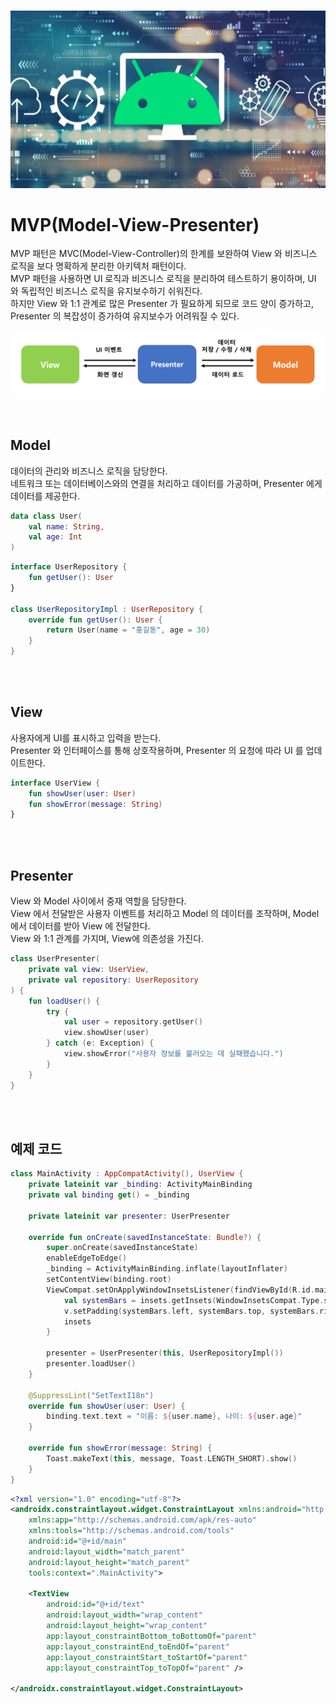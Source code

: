 <br/>![architecture](./architecture.png)<br/>
# MVP(Model-View-Presenter)
MVP 패턴은 MVC(Model-View-Controller)의 한계를 보완하여 View 와 비즈니스 로직을 보다 명확하게 분리한 아키텍처 패턴이다.<br/>
MVP 패턴을 사용하면 UI 로직과 비즈니스 로직을 분리하여 테스트하기 용이하며, UI 와 독립적인 비즈니스 로직을 유지보수하기 쉬워진다.<br/>
하지만 View 와 1:1 관계로 많은 Presenter 가 필요하게 되므로 코드 양이 증가하고, Presenter 의 복잡성이 증가하여 유지보수가 어려워질 수 있다.<br/>
<br/>![image](./mvp.png)<br/>
<br/>
<br/>

## Model
데이터의 관리와 비즈니스 로직을 담당한다.<br/>
네트워크 또는 데이터베이스와의 연결을 처리하고 데이터를 가공하며, Presenter 에게 데이터를 제공한다.<br/>

```kotlin
data class User(
    val name: String,
    val age: Int
)
```
```kotlin
interface UserRepository {
    fun getUser(): User
}

class UserRepositoryImpl : UserRepository {
    override fun getUser(): User {
        return User(name = "홍길동", age = 30)
    }
}
```
<br/>
<br/>

## View
사용자에게 UI를 표시하고 입력을 받는다.<br/>
Presenter 와 인터페이스를 통해 상호작용하며, Presenter 의 요청에 따라 UI 를 업데이트한다.<br/>

```kotlin
interface UserView {
    fun showUser(user: User)
    fun showError(message: String)
}
```
<br/>
<br/>

## Presenter
View 와 Model 사이에서 중재 역할을 담당한다.<br/>
View 에서 전달받은 사용자 이벤트를 처리하고 Model 의 데이터를 조작하며, Model 에서 데이터를 받아 View 에 전달한다.<br/>
View 와 1:1 관계를 가지며, View에 의존성을 가진다.<br/>

```kotlin
class UserPresenter(
    private val view: UserView,
    private val repository: UserRepository
) {
    fun loadUser() {
        try {
            val user = repository.getUser()
            view.showUser(user)
        } catch (e: Exception) {
            view.showError("사용자 정보를 불러오는 데 실패했습니다.")
        }
    }
}
```
<br/>
<br/>

## 예제 코드
```kotlin
class MainActivity : AppCompatActivity(), UserView {
    private lateinit var _binding: ActivityMainBinding
    private val binding get() = _binding

    private lateinit var presenter: UserPresenter

    override fun onCreate(savedInstanceState: Bundle?) {
        super.onCreate(savedInstanceState)
        enableEdgeToEdge()
        _binding = ActivityMainBinding.inflate(layoutInflater)
        setContentView(binding.root)
        ViewCompat.setOnApplyWindowInsetsListener(findViewById(R.id.main)) { v, insets ->
            val systemBars = insets.getInsets(WindowInsetsCompat.Type.systemBars())
            v.setPadding(systemBars.left, systemBars.top, systemBars.right, systemBars.bottom)
            insets
        }

        presenter = UserPresenter(this, UserRepositoryImpl())
        presenter.loadUser()
    }

    @SuppressLint("SetTextI18n")
    override fun showUser(user: User) {
        binding.text.text = "이름: ${user.name}, 나이: ${user.age}"
    }

    override fun showError(message: String) {
        Toast.makeText(this, message, Toast.LENGTH_SHORT).show()
    }
}
```
```xml
<?xml version="1.0" encoding="utf-8"?>
<androidx.constraintlayout.widget.ConstraintLayout xmlns:android="http://schemas.android.com/apk/res/android"
    xmlns:app="http://schemas.android.com/apk/res-auto"
    xmlns:tools="http://schemas.android.com/tools"
    android:id="@+id/main"
    android:layout_width="match_parent"
    android:layout_height="match_parent"
    tools:context=".MainActivity">

    <TextView
        android:id="@+id/text"
        android:layout_width="wrap_content"
        android:layout_height="wrap_content"
        app:layout_constraintBottom_toBottomOf="parent"
        app:layout_constraintEnd_toEndOf="parent"
        app:layout_constraintStart_toStartOf="parent"
        app:layout_constraintTop_toTopOf="parent" />

</androidx.constraintlayout.widget.ConstraintLayout>
```